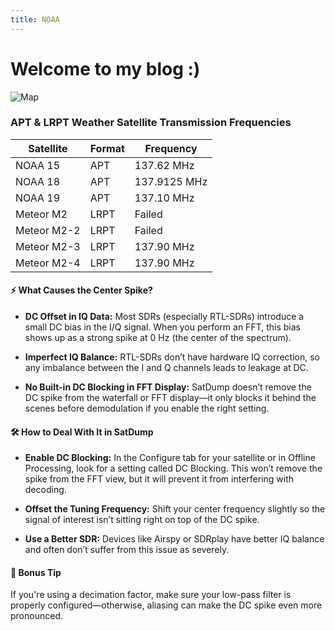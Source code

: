 ```yaml
---
title: NOAA
---
```


# Welcome to my blog :)

![Map](Map.PNG "Map")

### APT & LRPT Weather Satellite Transmission Frequencies
|Satellite|Format|Frequency|
|---|---|---|
|NOAA 15|APT|137.62 MHz|
|NOAA 18|APT|137.9125 MHz|
|NOAA 19|APT|137.10 MHz|
|Meteor M2|LRPT|Failed|
|Meteor M2-2|LRPT|Failed|
|Meteor M2-3|LRPT|137.90 MHz|
|Meteor M2-4|LRPT|137.90 MHz|

#### ⚡ What Causes the Center Spike?
- **DC Offset in IQ Data:** Most SDRs (especially RTL-SDRs) introduce a small DC bias in the I/Q signal. When you perform an FFT, this bias shows up as a strong spike at 0 Hz (the center of the spectrum).

- **Imperfect IQ Balance:** RTL-SDRs don’t have hardware IQ correction, so any imbalance between the I and Q channels leads to leakage at DC.

- **No Built-in DC Blocking in FFT Display:** SatDump doesn’t remove the DC spike from the waterfall or FFT display—it only blocks it behind the scenes before demodulation if you enable the right setting.

#### 🛠 How to Deal With It in SatDump
- **Enable DC Blocking:** In the Configure tab for your satellite or in Offline Processing, look for a setting called DC Blocking. This won’t remove the spike from the FFT view, but it will prevent it from interfering with decoding.

- **Offset the Tuning Frequency:** Shift your center frequency slightly so the signal of interest isn’t sitting right on top of the DC spike.

- **Use a Better SDR:** Devices like Airspy or SDRplay have better IQ balance and often don’t suffer from this issue as severely.

#### 🧪 Bonus Tip
If you're using a decimation factor, make sure your low-pass filter is properly configured—otherwise, aliasing can make the DC spike even more pronounced.